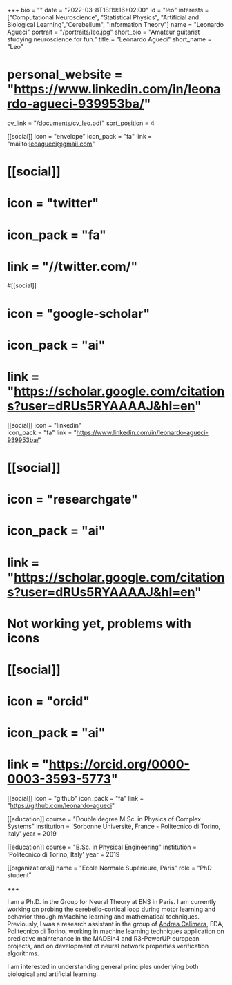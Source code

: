 +++
bio = ""
date = "2022-03-8T18:19:16+02:00"
id = "leo"
interests = ["Computational Neuroscience", "Statistical Physics", "Artificial and Biological Learning","Cerebellum", "Information Theory"]
name = "Leonardo Agueci"
portrait = "/portraits/leo.jpg"
short_bio = "Amateur guitarist studying neuroscience for fun."
title = "Leonardo Agueci"
short_name = "Leo"
# personal_website = "https://www.linkedin.com/in/leonardo-agueci-939953ba/"
cv_link = "/documents/cv_leo.pdf"
sort_position = 4

[[social]]
    icon = "envelope"
    icon_pack = "fa"
    link = "mailto:leoagueci@gmail.com"

# [[social]]
#    icon = "twitter"
#    icon_pack = "fa"
#    link = "//twitter.com/"

#[[social]]
#    icon = "google-scholar"
#    icon_pack = "ai"
#    link = "https://scholar.google.com/citations?user=dRUs5RYAAAAJ&hl=en"

[[social]] 
    icon = "linkedin"   
    icon_pack = "fa" 
    link = "https://www.linkedin.com/in/leonardo-agueci-939953ba/"


# [[social]]
#    icon = "researchgate"
#    icon_pack = "ai"
#    link = "https://scholar.google.com/citations?user=dRUs5RYAAAAJ&hl=en"

# Not working yet, problems with icons
# [[social]]
#    icon = "orcid"
#    icon_pack = "ai"
#    link = "https://orcid.org/0000-0003-3593-5773"

[[social]]
    icon = "github"
    icon_pack = "fa"
    link = "https://github.com/leonardo-agueci"

[[education]]
    course = "Double degree M.Sc. in Physics of Complex Systems"
    institution = 'Sorbonne Université, France - Politecnico di Torino, Italy'
    year = 2019

[[education]]
    course = "B.Sc. in Physical Engineering"
    institution = 'Politecnico di Torino, Italy'
    year = 2019

[[organizations]]
    name = "Ecole Normale Supérieure, Paris"
    role = "PhD student"

+++

I am a Ph.D. in the Group for Neural Theory at ENS in Paris. I am currently working on probing the cerebello-cortical 
loop during motor learning and behavior through mMachine learning and mathematical techniques.<br>
Previously, I was a research assistant in the group of [Andrea Calimera](https://eda.polito.it/andrea-calimera/), EDA, 
Politecnico di Torino, working in machine learning techniques application on predictive maintenance in the MADEin4 and 
R3-PowerUP european projects, and on development of neural network properties verification algorithms.

I am interested in understanding general principles underlying both biological and artificial learning.
